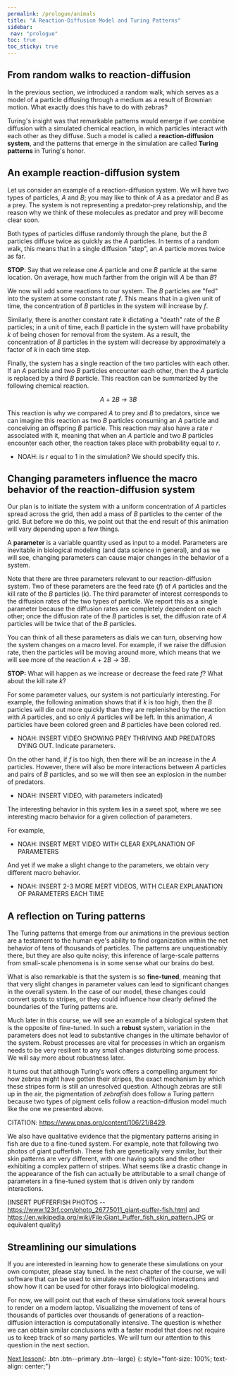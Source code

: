 ```yaml
---
permalink: /prologue/animals
title: "A Reaction-Diffusion Model and Turing Patterns"
sidebar:
 nav: "prologue"
toc: true
toc_sticky: true
---
```


## From random walks to reaction-diffusion

In the previous section, we introduced a random walk, which serves as a model of a particle diffusing through a medium as a result of Brownian motion. What exactly does this have to do with zebras?

Turing's insight was that remarkable patterns would emerge if we combine diffusion with a simulated chemical reaction, in which particles interact with each other as they diffuse. Such a model is called a **reaction-diffusion system**, and the patterns that emerge in the simulation are called **Turing patterns** in Turing's honor.

## An example reaction-diffusion system

Let us consider an example of a reaction-diffusion system. We will have two types of particles, *A* and *B*; you may like to think of *A* as a predator and *B* as a prey. The system is not representing a predator-prey relationship, and the reason why we think of these molecules as predator and prey will become clear soon.

Both types of particles diffuse randomly through the plane, but the *B* particles diffuse twice as quickly as the *A* particles.  In terms of a random walk, this means that in a single diffusion "step", an *A* particle moves twice as far.

**STOP**: Say that we release one *A* particle and one *B* particle at the same location. On average, how much farther from the origin will *A* be than *B*?

We now will add some reactions to our system. The *B* particles are "fed" into the system at some constant rate *f*. This means that in a given unit of time, the concentration of *B* particles in the system will increase by *f*.

Similarly, there is another constant rate *k* dictating a "death" rate of the *B* particles; in a unit of time, each *B* particle in the system will have probability *k* of being chosen for removal from the system. As a result, the concentration of *B* particles in the system will decrease by approximately a factor of *k* in each time step.

Finally, the system has a single reaction of the two particles with each other. If an *A* particle and two *B* particles encounter each other, then the *A* particle is replaced by a third *B* particle. This reaction can be summarized by the following chemical reaction.

<center><em>A</em> + 2<em>B</em> → 3<em>B</em></center>

This reaction is why we compared *A* to prey and *B* to predators, since we can imagine this reaction as two *B* particles consuming an *A* particle and conceiving an offspring *B* particle. This reaction may also have a rate *r* associated with it, meaning that when an *A* particle and two *B* particles encounter each other, the reaction takes place with probability equal to *r*.

* NOAH: is r equal to 1 in the simulation?  We should specify this.

## Changing parameters influence the macro behavior of the reaction-diffusion system

Our plan is to initiate the system with a uniform concentration of *A* particles spread across the grid, then add a mass of *B* particles to the center of the grid.  But before we do this, we point out that the end result of this animation will vary depending upon a few things.

A **parameter** is a variable quantity used as input to a model. Parameters are inevitable in biological modeling (and data science in general), and as we will see, changing parameters can cause major changes in the behavior of a system.

Note that there are three parameters relevant to our reaction-diffusion system. Two of these parameters are the feed rate (*f*) of *A* particles and the kill rate of the *B* particles (*k*). The third parameter of interest corresponds to the diffusion rates of the two types of particle. We report this as a single parameter because the diffusion rates are completely dependent on each other; once the diffusion rate of the *B* particles is set, the diffusion rate of *A* particles will be twice that of the *B* particles.

You can think of all these parameters as dials we can turn, observing how the system changes on a macro level. For example, if we raise the diffusion rate, then the particles will be moving around more, which means that we will see more of the reaction *A* + 2*B* → 3*B*.

**STOP:** What will happen as we increase or decrease the feed rate *f*? What about the kill rate *k*?

For some parameter values, our system is not particularly interesting.  For example, the following animation shows that if *k* is too high, then the *B* particles will die out more quickly than they are replenished by the reaction with *A* particles, and so only *A* particles will be left. In this animation, *A* particles have been colored green and *B* particles have been colored red.

 * NOAH: INSERT VIDEO SHOWING PREY THRIVING AND PREDATORS DYING OUT. Indicate parameters.

On the other hand, if *f* is too high, then there will be an increase in the *A* particles. However, there will also be more interactions between *A* particles and pairs of *B* particles, and so we will then see an explosion in the number of predators.

* NOAH: INSERT VIDEO, with parameters indicated)

The interesting behavior in this system lies in a sweet spot, where we see interesting macro behavior for a given collection of parameters.

For example,

* NOAH: INSERT MERT VIDEO WITH CLEAR EXPLANATION OF PARAMETERS

And yet if we make a slight change to the parameters, we obtain very different macro behavior.

* NOAH: INSERT 2-3 MORE MERT VIDEOS, WITH CLEAR EXPLANATION OF PARAMETERS EACH TIME

## A reflection on Turing patterns

The Turing patterns that emerge from our animations in the previous section are a testament to the human eye's ability to find organization within the net behavior of tens of thousands of particles.  The patterns are unquestionably there, but they are also quite noisy; this inference of large-scale patterns from small-scale phenomena is in some sense what our brains do best.

What is also remarkable is that the system is so **fine-tuned**, meaning that that very slight changes in parameter values can lead to significant changes in the overall system. In the case of our model, these changes could convert spots to stripes, or they could influence how clearly defined the boundaries of the Turing patterns are.

Much later in this course, we will see an example of a biological system that is the opposite of fine-tuned. In such a **robust** system, variation in the parameters does not lead to substantive changes in the ultimate behavior of the system. Robust processes are vital for processes in which an organism needs to be very resilient to any small changes disturbing some process. We will say more about robustness later.

It turns out that although Turing's work offers a compelling argument for how zebras might have gotten their stripes, the exact mechanism by which these stripes form is still an unresolved question. Although zebras are still up in the air, the pigmentation of *zebrafish* does follow a Turing pattern because two types of pigment cells follow a reaction-diffusion model much like the one we presented above.

CITATION: https://www.pnas.org/content/106/21/8429.

We also have qualitative evidence that the pigmentary patterns arising in fish are due to a fine-tuned system. For example, note that following two photos of giant pufferfish. These fish are genetically very similar, but their skin patterns are very different, with one having spots and the other exhibiting a complex pattern of stripes. What seems like a drastic change in the appearance of the fish can actually be attributable to a small change of parameters in a fine-tuned system that is driven only by random interactions.

(INSERT PUFFERFISH PHOTOS -- https://www.123rf.com/photo_26775011_giant-puffer-fish.html and https://en.wikipedia.org/wiki/File:Giant_Puffer_fish_skin_pattern.JPG or equivalent quality)

## Streamlining our simulations

If you are interested in learning how to generate these simulations on your own computer, please stay tuned. In the next chapter of the course, we will software that can be used to simulate reaction-diffusion interactions and show how it can be used for other forays into biological modeling.

For now, we will point out that each of these simulations took several hours to render on a modern laptop. Visualizing the movement of tens of thousands of particles over thousands of generations of a reaction-diffusion interaction is computationally intensive. The question is whether we can obtain similar conclusions with a faster model that does not require us to keep track of so many particles. We will turn our attention to this question in the next section.

[Next lesson](blocks){: .btn .btn--primary .btn--large}
{: style="font-size: 100%; text-align: center;"}
